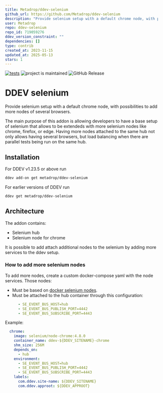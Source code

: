 ```yaml
---
title: Metadrop/ddev-selenium
github_url: https://github.com/Metadrop/ddev-selenium
description: "Provide selenium setup with a default chrome node, with possibilities to add more nodes of several browsers."
user: Metadrop
repo: ddev-selenium
repo_id: 719059276
ddev_version_constraint: ""
dependencies: []
type: contrib
created_at: 2023-11-15
updated_at: 2025-05-13
stars: 1
---
```


[![tests](https://github.com/Metadrop/ddev-selenium/actions/workflows/tests.yml/badge.svg)](https://github.com/Metadrop/ddev-selenium/actions/workflows/tests.yml) ![project is maintained](https://img.shields.io/maintenance/yes/2024.svg)
![GitHub Release](https://img.shields.io/github/v/release/Metadrop/ddev-selenium)

# DDEV selenium

Provide selenium setup with a default chrome node, with possibilities to add more nodes of several browsers.

The main purpose of this addon is allowing developers to have a base setup of selenium
that allows to be extendeds with more selenium nodes like chrome, firefox, or edge. Having
more nodes attached to the same hub not only allows having several browsers, but load balancing
when there are parallel tests being run on the same hub.

## Installation

For DDEV v1.23.5 or above run

```sh
ddev add-on get metadrop/ddev-selenium
```

For earlier versions of DDEV run

```sh
ddev get metadrop/ddev-selenium
```

## Architecture

The addon contains:

- Selenium hub
- Selenium node for chrome

It is possible to add attach additional nodes to the selenium by adding more services to the ddev setup.

### How to add more selenium nodes

To add more nodes, create a custom docker-compose yaml with the node services. Those nodes:

- Must be based on [docker selenium nodes](https://github.com/SeleniumHQ/docker-selenium/#dev-and-beta-on-the-grid).
- Must be attached to the hub container through this configuration:
```yaml
      - SE_EVENT_BUS_HOST=hub
      - SE_EVENT_BUS_PUBLISH_PORT=4442
      - SE_EVENT_BUS_SUBSCRIBE_PORT=4443
```

Example:

```yaml
  chrome:
    image: selenium/node-chrome:4.8.0
    container_name: ddev-${DDEV_SITENAME}-chrome
    shm_size: 256M
    depends_on:
      - hub
    environment:
      - SE_EVENT_BUS_HOST=hub
      - SE_EVENT_BUS_PUBLISH_PORT=4442
      - SE_EVENT_BUS_SUBSCRIBE_PORT=4443
    labels:
      com.ddev.site-name: ${DDEV_SITENAME}
      com.ddev.approot: ${DDEV_APPROOT}
```
